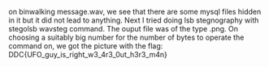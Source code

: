 on binwalking message.wav, we see that there are some mysql files hidden in it but it did not lead to anything.
Next I tried doing lsb stegnography with stegolsb wavsteg command. The ouput file was of the type .png. On choosing a suitably big number for the number of bytes to operate the command on, we got the picture with the flag:
DDC{UFO_guy_is_right_w3_4r3_0ut_h3r3_m4n}